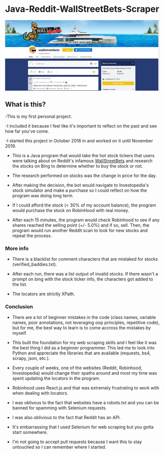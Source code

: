 # Java-Reddit-WallStreetBets-Scraper

![](https://github.com/jarrettdev/Java-Reddit-WallStreetBets-Scraper/blob/master/resources/WSB%20pic.jpg)

## What is this?

-This is my first personal project. 

-I included it because I feel like it's important to reflect on the past and see how far you've come. 



-I started this project in October 2018 in and worked on it until November 2019. 

- This is a Java program that would take the hot stock tickers that users were talking about on Reddit's infamous [WallStreetBets](https://www.reddit.com/r/wallstreetbets/) and research the stocks on Bing to determine whether to buy the stock or not. 

- The research performed on stocks was the change in price for the day.

- After making the decision, the bot would navigate to Investopedia's stock simulator and make a purchase so I could reflect on how the program was doing long term.

- If I could afford the stock (< 30% of my account balance), the program would purchase the stock on RobinHood with real money.

- After each 15 minutes, the program would check Robinhood to see if any shares reached the selling point (+/- 5.0%) and if so, sell. Then, the program would run another Reddit scan to look for new stocks and repeat the process. 

### More info

- There is a blacklist for comment characters that are mistaked for stocks (verified_baddies.txt).

- After each run, there was a list output of invalid stocks. If there wasn't a prompt on bing with the stock ticker info, the characters got added to the list.

- The locators are strictly XPath.


### Conclusion

- There are a lot of beginner mistakes in the code (class names, variable names, poor annotations, not leveraging oop principles, repetitive code), but for me, the best way to learn is to come accross the mistakes by myself. 

- This built the foundation for my web scraping skills and I feel like it was the best thing I did as a beginner programmer. This led me to look into Python and appreciate the libraries that are available (requests, bs4, scrapy, json, etc.). 

- Every couple of weeks, one of the websites (Reddit, Robinhood, Investopedia) would change their xpaths around and most my time was spent updating the locators in the program.

- Robinhood uses React.js and that was extremely frustrating to work with when dealing with locators.

- I was oblivous to the fact that websites have a robots.txt and you can be banned for spamming with Selenium requests.

- I was also oblivious to the fact that Reddit has an API.

- It's embarrassing that I used Selenium for web scraping but you gotta start somewhere.

- I'm not going to accept pull requests because I want this to stay untouched so I can remember where I started.

